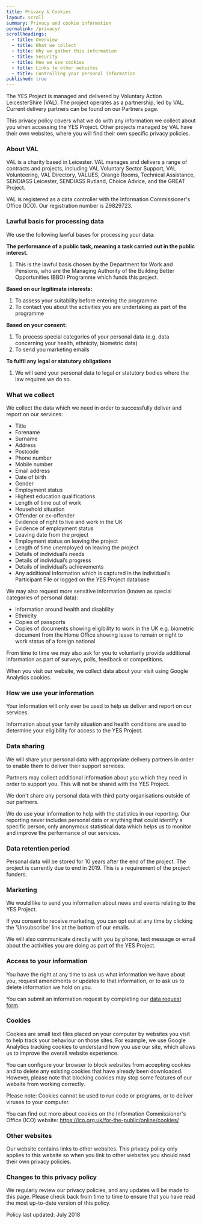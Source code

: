 ```yaml
---
title: Privacy & Cookies
layout: scroll
summary: Privacy and cookie information
permalink: /privacy/
scrollheadings:
  - title: Overview
  - title: What we collect
  - title: Why we gather this information
  - title: Security
  - title: How we use cookies
  - title: Links to other websites
  - title: Controlling your personal information
published: true
---
```

The YES Project is managed and delivered by Voluntary Action LeicesterShire (VAL). The project operates as a partnership, led by VAL. Current delivery partners can be found on our Partners page.

This privacy policy covers what we do with any information we collect about you when accessing the YES Project. Other projects managed by VAL have their own websites, where you will find their own specific privacy policies.

### About VAL

VAL is a charity based in Leicester. VAL manages and delivers a range of contracts and projects, including VAL Voluntary Sector Support, VAL Volunteering, VAL Directory, VALUES, Orange Rooms, Technical Assistance, SENDIASS Leicester, SENDIASS Rutland, Choice Advice, and the GREAT Project.

VAL is registered as a data controller with the Information Commissioner's Office (ICO). Our registration number is Z9829723.

### Lawful basis for processing data

We use the following lawful bases for processing your data:

**The performance of a public task, meaning a task carried out in the public interest.**
1. This is the lawful basis chosen by the Department for Work and Pensions, who are the Managing Authority of the Building Better Opportunities (BBO) Programme which funds this project.

**Based on our legitimate interests:**
1. To assess your suitability before entering the programme
2. To contact you about the activities you are undertaking as part of the programme

**Based on your consent:**
1. To process special categories of your personal data (e.g. data concerning your health, ethnicity, biometric data)
2. To send you marketing emails

**To fulfil any legal or statutory obligations**

1. We will send your personal data to legal or statutory bodies where the law requires we do so.

### What we collect

We collect the data which we need in order to successfully deliver and report on our services:

- Title
- Forename
- Surname
- Address
- Postcode
- Phone number
- Mobile number
- Email address
- Date of birth 
- Gender
- Employment status
- Highest education qualifications
- Length of time out of work
- Household situation
- Offender or ex-offender
- Evidence of right to live and work in the UK
- Evidence of employment status
- Leaving date from the project
- Employment status on leaving the project
- Length of time unemployed on leaving the project
- Details of individual’s needs
- Details of individual’s progress
- Details of individual’s achievements
- Any additional information which is captured in the individual’s Participant File or logged on the YES Project database

We may also request more sensitive information (known as special categories of personal data):

- Information around health and disability
- Ethnicity
- Copies of passports
- Copies of documents showing eligibility to work in the UK e.g. biometric document from the Home Office showing leave to remain or right to work status of a foreign national

From time to time we may also ask for you to voluntarily provide additional information as part of surveys, polls, feedback or competitions. 

When you visit our website, we collect data about your visit using Google Analytics cookies.

### How we use your information

Your information will only ever be used to help us deliver and report on our services.

Information about your family situation and health conditions are used to determine your eligibility for access to the YES Project.

### Data sharing

We will share your personal data with appropriate delivery partners in order to enable them to deliver their support services. 

Partners may collect additional information about you which they need in order to support you. This will not be shared with the YES Project.

We don't share any personal data with third party organisations outside of our partners.

We do use your information to help with the statistics in our reporting. Our reporting never includes personal data or anything that could identify a specific person, only anonymous statistical data which helps us to monitor and improve the performance of our services.

### Data retention period

Personal data will be stored for 10 years after the end of the project. The project is currently due to end in 2019. This is a requirement of the project funders.

### Marketing

We would like to send you information about news and events relating to the YES Project.

If you consent to receive marketing, you can opt out at any time by clicking the 'Unsubscribe' link at the bottom of our emails.

We will also communicate directly with you by phone, text message or email about the activities you are doing as part of the YES Project.

### Access to your information

You have the right at any time to ask us what information we have about you, request amendments or updates to that information, or to ask us to delete information we hold on you.

You can submit an information request by completing our [data request form](https://www.valonline.org.uk/forms/submit-data-access-request).

### Cookies

Cookies are small text files placed on your computer by websites you visit to help track your behaviour on those sites. For example, we use Google Analytics tracking cookies to understand how you use our site, which allows us to improve the overall website experience.

You can configure your browser to block websites from accepting cookies and to delete any existing cookies that have already been downloaded. However, please note that blocking cookies may stop some features of our website from working correctly.

Please note: Cookies cannot be used to run code or programs, or to deliver viruses to your computer.

You can find out more about cookies on the Information Commissioner's Office (ICO) website: https://ico.org.uk/for-the-public/online/cookies/

### Other websites

Our website contains links to other websites. This privacy policy only applies to this website so when you link to other websites you should read their own privacy policies.

### Changes to this privacy policy

We regularly review our privacy policies, and any updates will be made to this page. Please check back from time to time to ensure that you have read the most up-to-date version of this policy.

Policy last updated: July 2018
